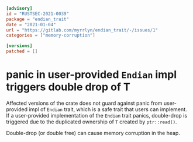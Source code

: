 ```toml
[advisory]
id = "RUSTSEC-2021-0039"
package = "endian_trait"
date = "2021-01-04"
url = "https://gitlab.com/myrrlyn/endian_trait/-/issues/1"
categories = ["memory-corruption"]

[versions]
patched = []
```

# panic in user-provided `Endian` impl triggers double drop of T

Affected versions of the crate does not guard against panic from user-provided impl of `Endian` trait, which is a safe trait that users can implement.
If a user-provided implementation of the `Endian` trait panics, double-drop is triggered due to the duplicated ownership of `T` created by `ptr::read()`.

Double-drop (or double free) can cause memory corruption in the heap.
